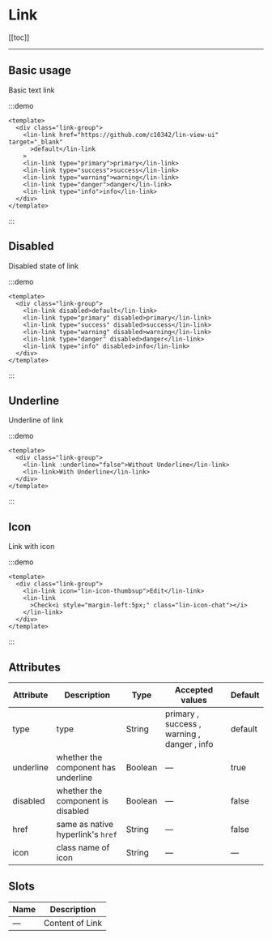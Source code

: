 # Link

[[toc]]

---

## Basic usage

Basic text link

:::demo

```vue
<template>
  <div class="link-group">
    <lin-link href="https://github.com/c10342/lin-view-ui" target="_blank"
      >default</lin-link
    >
    <lin-link type="primary">primary</lin-link>
    <lin-link type="success">success</lin-link>
    <lin-link type="warning">warning</lin-link>
    <lin-link type="danger">danger</lin-link>
    <lin-link type="info">info</lin-link>
  </div>
</template>
```

:::

## Disabled

Disabled state of link

:::demo

```vue
<template>
  <div class="link-group">
    <lin-link disabled>default</lin-link>
    <lin-link type="primary" disabled>primary</lin-link>
    <lin-link type="success" disabled>success</lin-link>
    <lin-link type="warning" disabled>warning</lin-link>
    <lin-link type="danger" disabled>danger</lin-link>
    <lin-link type="info" disabled>info</lin-link>
  </div>
</template>
```

:::

## Underline

Underline of link

:::demo

```vue
<template>
  <div class="link-group">
    <lin-link :underline="false">Without Underline</lin-link>
    <lin-link>With Underline</lin-link>
  </div>
</template>
```

:::

## Icon

Link with icon

:::demo

```vue
<template>
  <div class="link-group">
    <lin-link icon="lin-icon-thumbsup">Edit</lin-link>
    <lin-link
      >Check<i style="margin-left:5px;" class="lin-icon-chat"></i>
    </lin-link>
  </div>
</template>
```

:::

## Attributes

| Attribute | Description                         | Type    | Accepted values                             | Default |
| --------- | ----------------------------------- | ------- | ------------------------------------------- | ------- |
| type      | type                                | String  | primary , success , warning , danger , info | default |
| underline | whether the component has underline | Boolean | —                                           | true    |
| disabled  | whether the component is disabled   | Boolean | —                                           | false   |
| href      | same as native hyperlink's `href`   | String  | —                                           | false   |
| icon      | class name of icon                  | String  | —                                           | —       |

## Slots

| Name | Description     |
| ---- | --------------- |
| —    | Content of Link |
